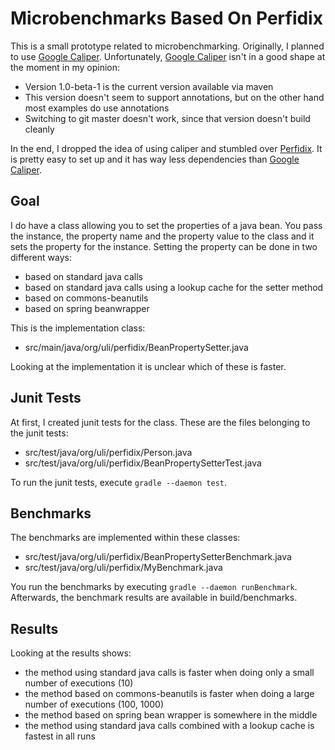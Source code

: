 Microbenchmarks Based On Perfidix
=================================

This is a small prototype related to microbenchmarking.
Originally, I planned to use [Google Caliper](https://code.google.com/p/caliper/).
Unfortunately,  [Google Caliper](https://code.google.com/p/caliper/) isn't in a good shape
at the moment in my opinion:

* Version 1.0-beta-1 is the current version available via maven
* This version doesn't seem to support annotations, but on the other hand most examples do use annotations
* Switching to git master doesn't work, since that version doesn't build cleanly

In the end, I dropped the idea of using caliper and stumbled over
[Perfidix](http://disy.github.io/perfidix/). It is pretty easy to set up and
it has way less dependencies than [Google Caliper](https://code.google.com/p/caliper/).

Goal
----

I do have a class allowing you to set the properties of a java bean. You pass the instance,
the property name and the property value to the class and it sets the property for the instance.
Setting the property can be done in two different ways:

* based on standard java calls
* based on standard java calls using a lookup cache for the setter method
* based on commons-beanutils
* based on spring beanwrapper

This is the implementation class:

* src/main/java/org/uli/perfidix/BeanPropertySetter.java

Looking at the implementation it is unclear which of these is faster.

Junit Tests
-----------

At first, I created junit tests for the class. These are the files belonging to the
junit tests:

* src/test/java/org/uli/perfidix/Person.java
* src/test/java/org/uli/perfidix/BeanPropertySetterTest.java

To run the junit tests, execute `gradle --daemon test`.

Benchmarks
----------

The benchmarks are implemented within these classes:

* src/test/java/org/uli/perfidix/BeanPropertySetterBenchmark.java
* src/test/java/org/uli/perfidix/MyBenchmark.java

You run the benchmarks by executing `gradle --daemon runBenchmark`.
Afterwards, the benchmark results are available in build/benchmarks.

Results
-------

Looking at the results shows:

* the method using standard java calls is faster when doing only a small number of executions (10)
* the method based on commons-beanutils is faster when doing a large number of executions (100, 1000)
* the method based on spring bean wrapper is somewhere in the middle
* the method using standard java calls combined with a lookup cache is fastest in all runs
